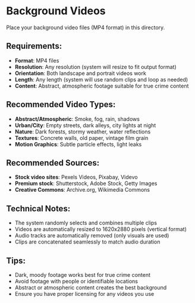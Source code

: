 # Background Videos

Place your background video files (MP4 format) in this directory.

## Requirements:
- **Format**: MP4 files
- **Resolution**: Any resolution (system will resize to fit output format)
- **Orientation**: Both landscape and portrait videos work
- **Length**: Any length (system will use random clips and loop as needed)
- **Content**: Abstract, atmospheric footage suitable for true crime content

## Recommended Video Types:
- **Abstract/Atmospheric**: Smoke, fog, rain, shadows
- **Urban/City**: Empty streets, dark alleys, city lights at night
- **Nature**: Dark forests, stormy weather, water reflections
- **Textures**: Concrete walls, old paper, vintage film grain
- **Motion Graphics**: Subtle particle effects, light leaks

## Recommended Sources:
- **Stock video sites**: Pexels Videos, Pixabay, Videvo
- **Premium stock**: Shutterstock, Adobe Stock, Getty Images
- **Creative Commons**: Archive.org, Wikimedia Commons

## Technical Notes:
- The system randomly selects and combines multiple clips
- Videos are automatically resized to 1620x2880 pixels (vertical format)
- Audio tracks are automatically removed (only visuals are used)
- Clips are concatenated seamlessly to match audio duration

## Tips:
- Dark, moody footage works best for true crime content
- Avoid footage with people or identifiable locations
- Abstract or atmospheric content creates the best background
- Ensure you have proper licensing for any videos you use
